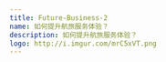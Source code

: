 ```yaml
---
title: Future-Business-2
name: 如何提升航旅服务体验？
description: 如何提升航旅服务体验？
logo: http://i.imgur.com/mrC5xVT.png
---
```


